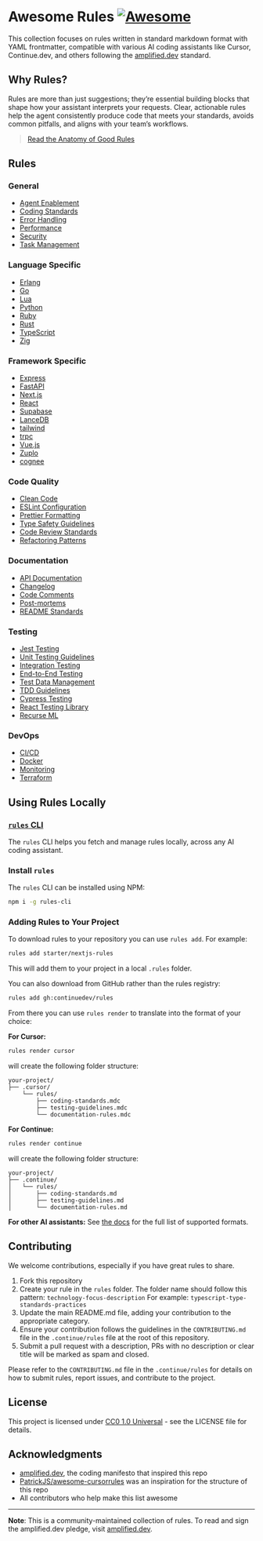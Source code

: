 # Awesome Rules [![Awesome](https://cdn.rawgit.com/sindresorhus/awesome/d7305f38d29fed78fa85652e3a63e154dd8e8829/media/badge.svg)](https://github.com/sindresorhus/awesome)

This collection focuses on rules written in standard markdown format with YAML frontmatter, compatible with various AI coding assistants like Cursor, Continue.dev, and others following the [amplified.dev](https://amplified.dev/) standard.

## Why Rules?

Rules are more than just suggestions; they’re essential building blocks that shape how your assistant interprets your requests. Clear, actionable rules help the agent consistently produce code that meets your standards, avoids common pitfalls, and aligns with your team’s workflows.

> [Read the Anatomy of Good Rules](https://blog.continue.dev/the-anatomy-of-rules-writing-effective-boundaries-for-ai-agents-in-ruby/)

## Rules
### General
- [Agent Enablement](./rules/agent-enablement)
- [Coding Standards](./rules/coding-standards)
- [Error Handling](./rules/error-handling)
- [Performance](./rules/performance)
- [Security](./rules/security)
- [Task Management](./rules/task-management/)

### Language Specific
- [Erlang](./rules/erlang)
- [Go](./rules/go)
- [Lua](./rules/lua)
- [Python](./rules/python)
- [Ruby](./rules/ruby/)
- [Rust](./rules/rust)
- [TypeScript](./rules/typescript)
- [Zig](./rules/zig)

### Framework Specific
- [Express](./rules/express)
- [FastAPI](./rules/fastapi)
- [Next.js](./rules/nextjs)
- [React](./rules/react)
- [Supabase](./rules/supabase)
- [LanceDB](./rules/lancedb/)
- [tailwind](./rules/tailwind)
- [trpc](./rules/trpc)
- [Vue.js](./rules/vue)
- [Zuplo](./rules/zuplo/)
- [cognee](./rules/cognee/)

### Code Quality

- [Clean Code](./rules/clean-code)
- [ESLint Configuration](./rules/eslint-config)
- [Prettier Formatting](./rules/prettier-standards)
- [Type Safety Guidelines](./rules/type-safety)
- [Code Review Standards](./rules/code-review)
- [Refactoring Patterns](./rules/refactoring-patterns)


### Documentation

- [API Documentation](./rules/api-docs)
- [Changelog](./rules/changelog)
- [Code Comments](./rules/code-comments)
- [Post-mortems](./rules/postmortems)
- [README Standards](./rules/readme-standards)

### Testing

- [Jest Testing](./rules/jest-testing)
- [Unit Testing Guidelines](./rules/unit-testing)
- [Integration Testing](./rules/integration-testing)
- [End-to-End Testing](./rules/e2e-testing)
- [Test Data Management](./rules/test-data)
- [TDD Guidelines](./rules/tdd-guidelines)
- [Cypress Testing](./rules/cypress-testing)
- [React Testing Library](./rules/react-testing-library)
- [Recurse ML](./rules/recurse-ml/rml-verify.md)

### DevOps

- [CI/CD](./rules/cicd)
- [Docker](./rules/docker)
- [Monitoring](./rules/monitoring)
- [Terraform](./rules/terraform)

## Using Rules Locally

### [`rules` CLI](https://rules.so)

The `rules` CLI helps you fetch and manage rules locally, across any AI coding assistant.

### Install `rules`

The `rules` CLI can be installed using NPM:

```bash
npm i -g rules-cli
```

### Adding Rules to Your Project

To download rules to your repository you can use `rules add`. For example:

```bash
rules add starter/nextjs-rules
```

This will add them to your project in a local `.rules` folder.

You can also download from GitHub rather than the rules registry:

```bash
rules add gh:continuedev/rules
```

From there you can use `rules render` to translate into the format of your choice:

**For Cursor:**
```bash
rules render cursor
```

will create the following folder structure:

```
your-project/
├── .cursor/
    └── rules/
        ├── coding-standards.mdc
        ├── testing-guidelines.mdc
        └── documentation-rules.mdc
```

**For Continue:**
```bash
rules render continue
```

will create the following folder structure:

```
your-project/
├── .continue/
│   └── rules/
│       ├── coding-standards.md
│       ├── testing-guidelines.md
│       └── documentation-rules.md
```

**For other AI assistants:**
See [the docs](https://www.rules.so/#render-rules) for the full list of supported formats.

## Contributing

We welcome contributions, especially if you have great rules to share. 

1. Fork this repository
2. Create your rule in the `rules` folder. The folder name should follow this pattern: `technology-focus-description` For example: `typescript-type-standards-practices`
4. Update the main README.md file, adding your contribution to the appropriate category.
5. Ensure your contribution follows the guidelines in the `CONTRIBUTING.md` file in the `.continue/rules` file at the root of this repository.
6. Submit a pull request with a description, PRs with no description or clear title will be marked as spam and closed.

Please refer to the `CONTRIBUTING.md` file in the `.continue/rules` for details on how to submit rules, report issues, and contribute to the project.

## License

This project is licensed under [CC0 1.0 Universal](LICENSE) - see the LICENSE file for details.

## Acknowledgments

- [amplified.dev](https://amplified.dev/), the coding manifesto that inspired this repo
- [PatrickJS/awesome-cursorrules](https://github.com/PatrickJS/awesome-cursorrules) was an inspiration for the structure of this repo
- All contributors who help make this list awesome

---

**Note**: This is a community-maintained collection of rules. To read and sign the amplified.dev pledge, visit [amplified.dev](https://amplified.dev/).
